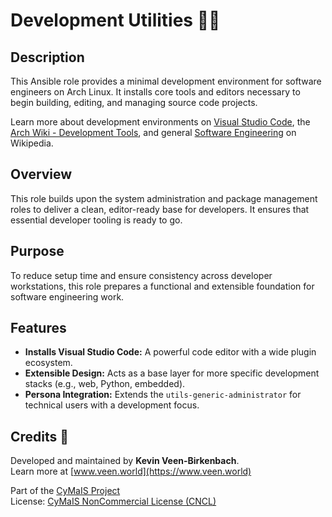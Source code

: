 # Development Utilities 👨‍💻

## Description

This Ansible role provides a minimal development environment for software engineers on Arch Linux. It installs core tools and editors necessary to begin building, editing, and managing source code projects.

Learn more about development environments on [Visual Studio Code](https://code.visualstudio.com/), the [Arch Wiki - Development Tools](https://wiki.archlinux.org/title/Development_tools), and general [Software Engineering](https://en.wikipedia.org/wiki/Software_engineering) on Wikipedia.

## Overview

This role builds upon the system administration and package management roles to deliver a clean, editor-ready base for developers. It ensures that essential developer tooling is ready to go.

## Purpose

To reduce setup time and ensure consistency across developer workstations, this role prepares a functional and extensible foundation for software engineering work.

## Features

- **Installs Visual Studio Code:** A powerful code editor with a wide plugin ecosystem.
- **Extensible Design:** Acts as a base layer for more specific development stacks (e.g., web, Python, embedded).
- **Persona Integration:** Extends the `utils-generic-administrator` for technical users with a development focus.

## Credits 📝

Developed and maintained by **Kevin Veen-Birkenbach**.  
Learn more at [www.veen.world](https://www.veen.world)

Part of the [CyMaIS Project](https://github.com/kevinveenbirkenbach/cymais)  
License: [CyMaIS NonCommercial License (CNCL)](https://s.veen.world/cncl)
